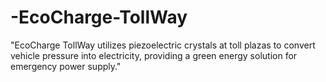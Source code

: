 # -EcoCharge-TollWay
 "EcoCharge TollWay utilizes piezoelectric crystals at toll plazas to convert vehicle pressure into electricity, providing a green energy solution for emergency power supply."
